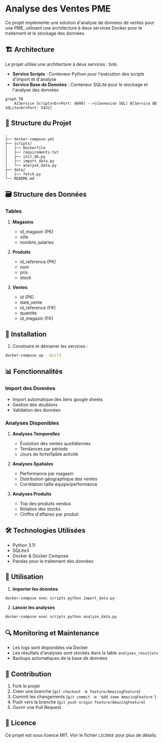 # Analyse des Ventes PME

Ce projet implémente une solution d'analyse de données de ventes pour une PME, utilisant une architecture à deux services Docker pour le traitement et le stockage des données.

## 🏗 Architecture

Le projet utilise une architecture à deux services :
bnb
- **Service Scripts** : Conteneur Python pour l'exécution des scripts d'import et d'analyse
- **Service Base de Données** : Conteneur SQLite pour le stockage et l'analyse des données

```mermaid
graph TB
    A[Service Scripts<br>Port: 8000] -->|Connexion SQL| B[Service BD SQLite<br>Port: 5432]
```

## 📁 Structure du Projet

```
.
├── docker-compose.yml
├── scripts/
│   ├── Dockerfile
│   ├── requirements.txt
│   ├── init_db.py
│   ├── import_data.py
│   └── analyze_data.py
├── data/
│   ├── fetch.py
└── README.md
```

## 🗃 Structure des Données

### Tables

1. **Magasins**
   - id_magasin (PK)
   - ville
   - nombre_salaries

2. **Produits**
   - id_reference (PK)
   - nom
   - prix
   - stock

3. **Ventes**
   - id (PK)
   - date_vente
   - id_reference (FK)
   - quantite
   - id_magasin (FK)

## 🚀 Installation

1. Construire et démarrer les services :
```bash
docker-compose up --build
```

## 📊 Fonctionnalités

### Import des Données
- Import automatique des liens google sheets
- Gestion des doublons
- Validation des données

### Analyses Disponibles
1. **Analyses Temporelles**
   - Évolution des ventes quotidiennes
   - Tendances par période
   - Jours de forte/faible activité

2. **Analyses Spatiales**
   - Performance par magasin
   - Distribution géographique des ventes
   - Corrélation taille équipe/performance

3. **Analyses Produits**
   - Top des produits vendus
   - Rotation des stocks
   - Chiffre d'affaires par produit

## 🛠 Technologies Utilisées

- Python 3.11
- SQLite3
- Docker & Docker Compose
- Pandas pour le traitement des données

## 📝 Utilisation

1. **Importer les données**
```bash
docker-compose exec scripts python import_data.py
```

2. **Lancer les analyses**
```bash
docker-compose exec scripts python analyze_data.py
```

## 🔍 Monitoring et Maintenance

- Les logs sont disponibles via Docker
- Les résultats d'analyses sont stockés dans la table `analyses_resultats`
- Backups automatiques de la base de données

## 🤝 Contribution

1. Fork le projet
2. Créer une branche (`git checkout -b feature/AmazingFeature`)
3. Commit les changements (`git commit -m 'Add some AmazingFeature'`)
4. Push vers la branche (`git push origin feature/AmazingFeature`)
5. Ouvrir une Pull Request

## 📄 Licence

Ce projet est sous licence MIT. Voir le fichier `LICENSE` pour plus de détails.